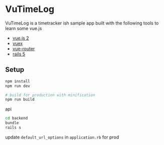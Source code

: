 # VuTimeLog

VuTimeLog is a timetracker ish sample app built with the following tools to learn some vue.js

- [vue.js 2](https://github.com/vuejs/vue)
- [vuex](https://github.com/vuejs/vuex)
- [vue-router](https://github.com/vuejs/vue-router)
- [rails 5](https://github.com/rails/rails)

## Setup

``` bash
npm install
npm run dev

# build for production with minification
npm run build
```

api

```bash
cd backend
bundle
rails s
```

update `default_url_options` in `application.rb` for prod
